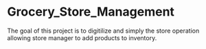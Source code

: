 # Grocery_Store_Management
The goal of this project is to digitilize and simply the store operation allowing store manager to add products to inventory.
